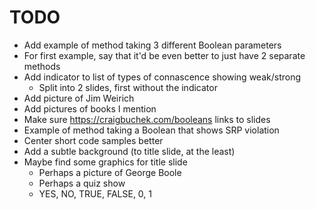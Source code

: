 TODO
====

* Add example of method taking 3 different Boolean parameters
* For first example, say that it'd be even better to just have 2 separate methods
* Add indicator to list of types of connascence showing weak/strong
    * Split into 2 slides, first without the indicator
* Add picture of Jim Weirich
* Add pictures of books I mention
* Make sure https://craigbuchek.com/booleans links to slides
* Example of method taking a Boolean that shows SRP violation
* Center short code samples better
* Add a subtle background (to title slide, at the least)
* Maybe find some graphics for title slide
    * Perhaps a picture of George Boole
    * Perhaps a quiz show
    * YES, NO, TRUE, FALSE, 0, 1
